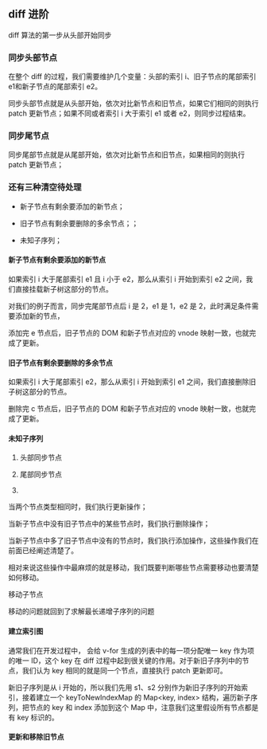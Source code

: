 ## diff 进阶

diff 算法的第一步从头部开始同步


### 同步头部节点

在整个 diff 的过程，我们需要维护几个变量：头部的索引 i、旧子节点的尾部索引 e1和新子节点的尾部索引 e2。

同步头部节点就是从头部开始，依次对比新节点和旧节点，如果它们相同的则执行 patch 更新节点；如果不同或者索引 i 大于索引 e1 或者 e2，则同步过程结束。

### 同步尾节点

同步尾部节点就是从尾部开始，依次对比新节点和旧节点，如果相同的则执行 patch 更新节点；

### 还有三种清空待处理

* 新子节点有剩余要添加的新节点；

* 旧子节点有剩余要删除的多余节点；；

* 未知子序列；

#### 新子节点有剩余要添加的新节点

如果索引 i 大于尾部索引 e1 且 i 小于 e2，那么从索引 i 开始到索引 e2 之间，我们直接挂载新子树这部分的节点。

对我们的例子而言，同步完尾部节点后 i 是 2，e1 是 1，e2 是 2，此时满足条件需要添加新的节点，

添加完 e 节点后，旧子节点的 DOM 和新子节点对应的 vnode 映射一致，也就完成了更新。

#### 旧子节点有剩余要删除的多余节点

如果索引 i 大于尾部索引 e2，那么从索引 i 开始到索引 e1 之间，我们直接删除旧子树这部分的节点。

删除完 c 节点后，旧子节点的 DOM 和新子节点对应的 vnode 映射一致，也就完成了更新。

#### 未知子序列

1. 头部同步节点

2. 尾部同步节点

3.
当两个节点类型相同时，我们执行更新操作；

当新子节点中没有旧子节点中的某些节点时，我们执行删除操作；

当新子节点中多了旧子节点中没有的节点时，我们执行添加操作，这些操作我们在前面已经阐述清楚了。

相对来说这些操作中最麻烦的就是移动，我们既要判断哪些节点需要移动也要清楚如何移动。

移动子节点

移动的问题就回到了求解最长递增子序列的问题

#### 建立索引图

通常我们在开发过程中， 会给 v-for 生成的列表中的每一项分配唯一 key 作为项的唯一 ID，这个 key 在 diff 过程中起到很关键的作用。对于新旧子序列中的节点，我们认为 key 相同的就是同一个节点，直接执行 patch 更新即可。

新旧子序列是从 i 开始的，所以我们先用 s1、s2 分别作为新旧子序列的开始索引，接着建立一个 keyToNewIndexMap 的 Map<key, index> 结构，遍历新子序列，把节点的 key 和 index 添加到这个 Map 中，注意我们这里假设所有节点都是有 key 标识的。

#### 更新和移除旧节点



